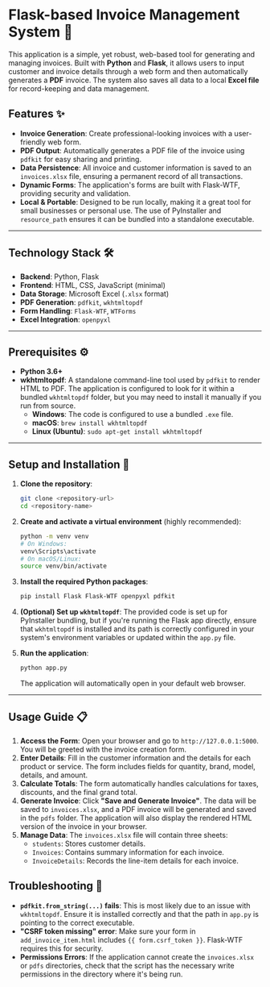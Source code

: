 # Flask-based Invoice Management System 🧾

This application is a simple, yet robust, web-based tool for generating and managing invoices. Built with **Python** and **Flask**, it allows users to input customer and invoice details through a web form and then automatically generates a **PDF** invoice. The system also saves all data to a local **Excel file** for record-keeping and data management.


## Features ✨

  * **Invoice Generation**: Create professional-looking invoices with a user-friendly web form.
  * **PDF Output**: Automatically generates a PDF file of the invoice using `pdfkit` for easy sharing and printing.
  * **Data Persistence**: All invoice and customer information is saved to an `invoices.xlsx` file, ensuring a permanent record of all transactions.
  * **Dynamic Forms**: The application's forms are built with Flask-WTF, providing security and validation.
  * **Local & Portable**: Designed to be run locally, making it a great tool for small businesses or personal use. The use of PyInstaller and `resource_path` ensures it can be bundled into a standalone executable.

-----

## Technology Stack 🛠️

  * **Backend**: Python, Flask
  * **Frontend**: HTML, CSS, JavaScript (minimal)
  * **Data Storage**: Microsoft Excel (`.xlsx` format)
  * **PDF Generation**: `pdfkit`, `wkhtmltopdf`
  * **Form Handling**: `Flask-WTF`, `WTForms`
  * **Excel Integration**: `openpyxl`

-----

## Prerequisites ⚙️

  * **Python 3.6+**
  * **wkhtmltopdf**: A standalone command-line tool used by `pdfkit` to render HTML to PDF. The application is configured to look for it within a bundled `wkhtmltopdf` folder, but you may need to install it manually if you run from source.
      * **Windows**: The code is configured to use a bundled `.exe` file.
      * **macOS**: `brew install wkhtmltopdf`
      * **Linux (Ubuntu)**: `sudo apt-get install wkhtmltopdf`

-----

## Setup and Installation 🚀

1.  **Clone the repository**:

    ```bash
    git clone <repository-url>
    cd <repository-name>
    ```

2.  **Create and activate a virtual environment** (highly recommended):

    ```bash
    python -m venv venv
    # On Windows:
    venv\Scripts\activate
    # On macOS/Linux:
    source venv/bin/activate
    ```

3.  **Install the required Python packages**:

    ```bash
    pip install Flask Flask-WTF openpyxl pdfkit
    ```

4.  **(Optional) Set up `wkhtmltopdf`**:
    The provided code is set up for PyInstaller bundling, but if you're running the Flask app directly, ensure that `wkhtmltopdf` is installed and its path is correctly configured in your system's environment variables or updated within the `app.py` file.

5.  **Run the application**:

    ```bash
    python app.py
    ```

    The application will automatically open in your default web browser.

-----

## Usage Guide 📋

1.  **Access the Form**: Open your browser and go to `http://127.0.0.1:5000`. You will be greeted with the invoice creation form.
2.  **Enter Details**: Fill in the customer information and the details for each product or service. The form includes fields for quantity, brand, model, details, and amount.
3.  **Calculate Totals**: The form automatically handles calculations for taxes, discounts, and the final grand total.
4.  **Generate Invoice**: Click **"Save and Generate Invoice"**. The data will be saved to `invoices.xlsx`, and a PDF invoice will be generated and saved in the `pdfs` folder. The application will also display the rendered HTML version of the invoice in your browser.
5.  **Manage Data**: The `invoices.xlsx` file will contain three sheets:
      * `students`: Stores customer details.
      * `Invoices`: Contains summary information for each invoice.
      * `InvoiceDetails`: Records the line-item details for each invoice.

## Troubleshooting 🐛

  * **`pdfkit.from_string(...)` fails**: This is most likely due to an issue with `wkhtmltopdf`. Ensure it is installed correctly and that the path in `app.py` is pointing to the correct executable.
  * **"CSRF token missing" error**: Make sure your form in `add_invoice_item.html` includes `{{ form.csrf_token }}`. Flask-WTF requires this for security.
  * **Permissions Errors**: If the application cannot create the `invoices.xlsx` or `pdfs` directories, check that the script has the necessary write permissions in the directory where it's being run.